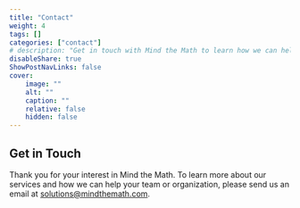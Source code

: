 ```yaml
---
title: "Contact"
weight: 4
tags: []
categories: ["contact"]
# description: "Get in touch with Mind the Math to learn how we can help you achieve your goals."
disableShare: true
ShowPostNavLinks: false
cover:
    image: ""
    alt: ""
    caption: ""
    relative: false
    hidden: false
---
```


## Get in Touch

Thank you for your interest in Mind the Math. 
To learn more about our services and how we can help your team or organization, please send us an email at [solutions@mindthemath.com](mailto:solutions@mindthemath.com). 
